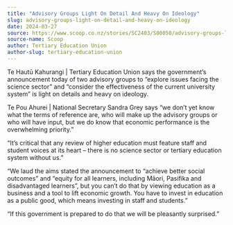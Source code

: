 ```yaml
---
title: "Advisory Groups Light On Detail And Heavy On Ideology"
slug: advisory-groups-light-on-detail-and-heavy-on-ideology
date: 2024-03-27
source: https://www.scoop.co.nz/stories/SC2403/S00050/advisory-groups-light-on-detail-and-heavy-on-ideology.htm
source-name: Scoop
author: Tertiary Education Union
author-slug: tertiary-education-union
---
```


<p>Te Hautū Kahurangi | Tertiary Education Union says the
government’s announcement
today of two advisory groups to “explore issues facing
the science sector” and “consider the effectiveness of
the current university system” is light on details and
heavy on ideology.</p>

<p>Te Pou Ahurei | National Secretary
Sandra Grey says “we don’t yet know what the terms of
reference are, who will make up the advisory groups or who
will have input, but we do know that economic performance is
the overwhelming priority.”</p>

<p>“It’s critical that
any review of higher education must feature staff and
student voices at its heart – there is no science sector
or tertiary education system without us.”</p>

<p>“We laud
the aims stated the announcement to “achieve better social
outcomes” and “equity for all learners, including
Māori, Pasifika and disadvantaged learners”, but you
can’t do that by viewing education as a business and a
tool to lift economic growth. You have to invest in
education as a public good, which means investing in staff
and students.”</p>

<p>“If this government is prepared to
do that we will be pleasantly
surprised.”</p>

<p></p>